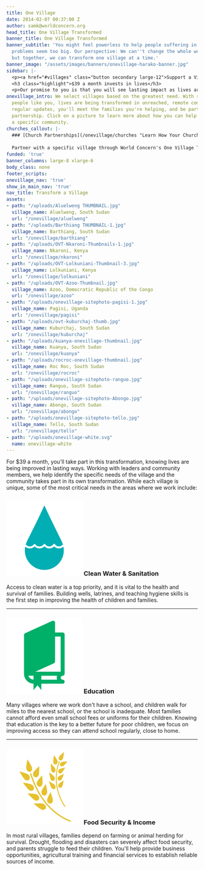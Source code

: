 ```yaml
---
title: One Village
date: 2014-02-07 00:37:00 Z
author: samk@worldconcern.org
head_title: One Village Transformed
banner_title: One Village Transformed
banner_subtitle: 'You might feel powerless to help people suffering in poverty. The
  problems seem too big. Our perspective: We can''t change the whole world at once,
  but together, we can transform one village at a time.'
banner_image: "/assets/images/banners/onevillage-harako-banner.jpg"
sidebar: |-
  <p><a href="#villages" class="button secondary large-12">Support a Village &raquo;</a></p>
  <h3 class="highlight">$39 a month invests in lives</h3>
  <p>Our promise to you is that you will see lasting impact as lives are transformed.</p>
onevillage_intro: We select villages based on the greatest need. With support from
  people like you, lives are being transformed in unreached, remote communities. Through
  regular updates, you'll meet the families you're helping, and be part of a life-changing
  partnership. Click on a picture to learn more about how you can help partner with
  a specific community.
churches_callout: |-
  ### [Church Partnerships](/onevillage/churches "Learn How Your Church can Partner with World Concern")

  Partner with a specific village through World Concern's One Village Transformed campaign. [Email us](mailto:church@worldconcern.org?subject=One Village Transformed Church Partnership "Email Us") for information about how your church can transform a village.
funded: 'true'
banner_columns: large-8 xlarge-6
body_class: none
footer_scripts: 
onevillage_nav: 'true'
show_in_main_nav: 'true'
nav_title: Transform a Village
assets:
- path: "/uploads/Aluelweng THUMBNAIL.jpg"
  village_name: Aluelweng, South Sudan
  url: "/onevillage/aluelweng"
- path: "/uploads/Barthiang THUMBNAIL-1.jpg"
  village_name: Barthiang, South Sudan
  url: "/onevillage/barthiang"
- path: "/uploads/OVT-Nkaroni-Thumbnails-1.jpg"
  village_name: Nkaroni, Kenya
  url: "/onevillage/nkaroni"
- path: "/uploads/OVT-Lolkuniani-Thumbnail-3.jpg"
  village_name: Lolkuniani, Kenya
  url: "/onevillage/lolkuniani"
- path: "/uploads/OVT-Azoo-Thumbnail.jpg"
  village_name: Azoo, Democratic Republic of the Congo
  url: "/onevillage/azoo"
- path: "/uploads/onevillage-sitephoto-pagisi-1.jpg"
  village_name: Pagisi, Uganda
  url: "/onevillage/pagisi"
- path: "/uploads/ovt-kuburchaj-thumb.jpg"
  village_name: Kuburchaj, South Sudan
  url: "/onevillage/kuburchaj"
- path: "/uploads/kuanya-onevillage-thumbnail.jpg"
  village_name: Kuanya, South Sudan
  url: "/onevillage/kuanya"
- path: "/uploads/rocroc-onevillage-thumbnail.jpg"
  village_name: Roc Roc, South Sudan
  url: "/onevillage/rocroc"
- path: "/uploads/onevillage-sitephoto-ranguo.jpg"
  village_name: Ranguo, South Sudan
  url: "/onevillage/ranguo"
- path: "/uploads/onevillage-sitephoto-Abongo.jpg"
  village_name: Abongo, South Sudan
  url: "/onevillage/abongo"
- path: "/uploads/onevillage-sitephoto-tello.jpg"
  village_name: Tello, South Sudan
  url: "/onevillage/tello"
- path: "/uploads/onevillage-white.svg"
  name: onevillage-white
---
```


For $39 a month, you'll take part in this transformation, knowing lives are being improved in lasting ways. Working with
leaders and community members, we help identify the specific needs of the village and the community takes part in its
own transformation. While each village is unique, some of the most critical needs in the areas where we work include:

<div class="panel">
  <h3><img src="/assets/images/focus-icons/clean-water.svg" class="left" alt="Water"> Clean Water &amp; Sanitation</h3>
  <p>Access to clean water is a top priority, and it is vital to the health and survival of families. Building wells,
    latrines, and teaching hygiene skills is the first step in improving the health of children and families.</p>
  <hr />
  <h3><img src="/assets/images/focus-icons/education.svg" class="left" alt="Education"> Education</a></h3>
  <p>Many villages where we work don't have a school, and children walk for miles to the nearest school, or the school
    is inadequate. Most families cannot afford even small school fees or uniforms for their children. Knowing that
    education is the key to a better future for poor children, we focus on improving access so they can attend school
    regularly, close to home.</p>
  <hr />
  <h3><img src="/assets/images/focus-icons/food-security.svg" class="left" alt="Food Security" /> Food Security &amp;
    Income</h3>
  <p>In most rural villages, families depend on farming or animal herding for survival. Drought, flooding and disasters
    can severely affect food security, and parents struggle to feed their children. You'll help provide business
    opportunities, agricultural training and financial services to establish reliable sources of income.</p>
</div>
